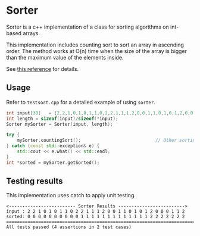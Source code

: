 # Sorter

Sorter is a c++ implementation of a class for sorting algorithms on
int-based arrays.

This implementation includes counting sort to sort an array in ascending order.
The method works at O(n) time when the size of the array is bigger than the
maximum value of the elements inside.

See [this reference](http://staff.ustc.edu.cn/~csli/graduate/algorithms/book6/chap09.htm) for details.

## Usage

Refer to `testsort.cpp` for a detailed example of using `sorter`.

```C++
int input[30]   = {2,2,1,0,1,0,1,1,0,2,2,1,1,1,2,0,0,1,1,0,1,0,1,2,0,0,0,1,1,2};
int length = sizeof(input)/sizeof(*input);
Sorter mySorter = Sorter(input, length);

try {
    mySorter.countingSort();                            // Other sorting methods could be added later.
} catch (const std::exception& e) {
    std::cout << e.what() << std::endl;
}
int *sorted = mySorter.getSorted(); 

```

## Testing results

This implementation uses catch to apply unit testing.
```
<------------------------- Sorter Results ------------------------->
input : 2 2 1 0 1 0 1 1 0 2 2 1 1 1 2 0 0 1 1 0 1 0 1 2 0 0 0 1 1 2 
sorted: 0 0 0 0 0 0 0 0 0 0 1 1 1 1 1 1 1 1 1 1 1 1 1 2 2 2 2 2 2 2 
===============================================================================
All tests passed (4 assertions in 2 test cases)
```